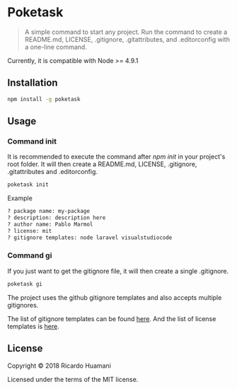 # Poketask
> A simple command to start any project. Run the command to create a README.md, LICENSE, .gitignore, .gitattributes, and .editorconfig with a one-line command.

Currently, it is compatible with Node >= 4.9.1

## Installation
```bash
npm install -g poketask
```

## Usage
### Command init
It is recommended to execute the command after *npm init* in your project's root folder. It will then create a README.md, LICENSE, .gitignore, .gitattributes and .editorconfig.
```bash
poketask init
```
Example
```bash
? package name: my-package
? description: description here
? author name: Pablo Marmol
? license: mit
? gitignore templates: node laravel visualstudiocode
```

### Command gi
If you just want to get the gitignore file, it will then create a single .gitignore.
```bash
poketask gi
```
The project uses the github gitignore templates and also accepts multiple gitignores.

The list of gitignore templates can be found [here](https://github.com/github/gitignore). And the list of license templates is [here](https://github.com/github/choosealicense.com/tree/gh-pages/_licenses).

## License
Copyright &copy; 2018 Ricardo Huamani

Licensed under the terms of the MIT license.
